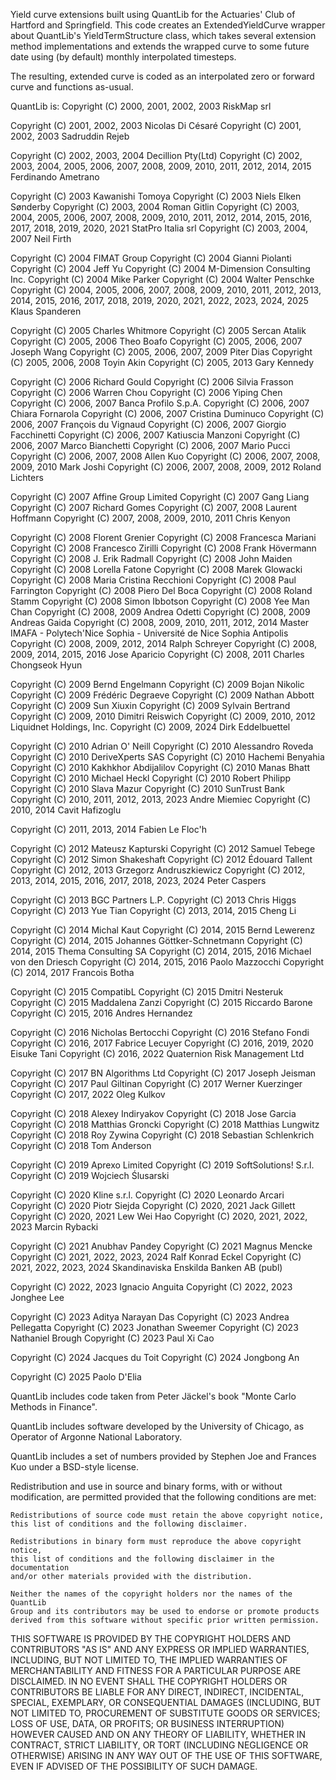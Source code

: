 Yield curve extensions built using QuantLib for the Actuaries' Club of Hartford and Springfield. This code creates
an ExtendedYieldCurve wrapper about QuantLib's YieldTermStructure class, which takes several extension method
implementations and extends the wrapped curve to some future date using (by default) monthly interpolated timesteps.

The resulting, extended curve is coded as an interpolated zero or forward curve and functions as-usual.

QuantLib is:
Copyright (C) 2000, 2001, 2002, 2003 RiskMap srl

Copyright (C) 2001, 2002, 2003 Nicolas Di Césaré
Copyright (C) 2001, 2002, 2003 Sadruddin Rejeb

Copyright (C) 2002, 2003, 2004 Decillion Pty(Ltd)
Copyright (C) 2002, 2003, 2004, 2005, 2006, 2007, 2008, 2009, 2010, 2011, 2012, 2014, 2015 Ferdinando Ametrano

Copyright (C) 2003 Kawanishi Tomoya
Copyright (C) 2003 Niels Elken Sønderby
Copyright (C) 2003, 2004 Roman Gitlin
Copyright (C) 2003, 2004, 2005, 2006, 2007, 2008, 2009, 2010, 2011, 2012, 2014, 2015, 2016, 2017, 2018, 2019, 2020, 2021 StatPro Italia srl
Copyright (C) 2003, 2004, 2007 Neil Firth

Copyright (C) 2004 FIMAT Group
Copyright (C) 2004 Gianni Piolanti
Copyright (C) 2004 Jeff Yu
Copyright (C) 2004 M-Dimension Consulting Inc.
Copyright (C) 2004 Mike Parker
Copyright (C) 2004 Walter Penschke
Copyright (C) 2004, 2005, 2006, 2007, 2008, 2009, 2010, 2011, 2012, 2013, 2014, 2015, 2016, 2017, 2018, 2019, 2020, 2021, 2022, 2023, 2024, 2025 Klaus Spanderen

Copyright (C) 2005 Charles Whitmore
Copyright (C) 2005 Sercan Atalik
Copyright (C) 2005, 2006 Theo Boafo
Copyright (C) 2005, 2006, 2007 Joseph Wang
Copyright (C) 2005, 2006, 2007, 2009 Piter Dias
Copyright (C) 2005, 2006, 2008 Toyin Akin
Copyright (C) 2005, 2013 Gary Kennedy

Copyright (C) 2006 Richard Gould
Copyright (C) 2006 Silvia Frasson
Copyright (C) 2006 Warren Chou
Copyright (C) 2006 Yiping Chen
Copyright (C) 2006, 2007 Banca Profilo S.p.A.
Copyright (C) 2006, 2007 Chiara Fornarola
Copyright (C) 2006, 2007 Cristina Duminuco
Copyright (C) 2006, 2007 François du Vignaud
Copyright (C) 2006, 2007 Giorgio Facchinetti
Copyright (C) 2006, 2007 Katiuscia Manzoni
Copyright (C) 2006, 2007 Marco Bianchetti
Copyright (C) 2006, 2007 Mario Pucci
Copyright (C) 2006, 2007, 2008 Allen Kuo
Copyright (C) 2006, 2007, 2008, 2009, 2010 Mark Joshi
Copyright (C) 2006, 2007, 2008, 2009, 2012 Roland Lichters

Copyright (C) 2007 Affine Group Limited
Copyright (C) 2007 Gang Liang
Copyright (C) 2007 Richard Gomes
Copyright (C) 2007, 2008 Laurent Hoffmann
Copyright (C) 2007, 2008, 2009, 2010, 2011 Chris Kenyon

Copyright (C) 2008 Florent Grenier
Copyright (C) 2008 Francesca Mariani
Copyright (C) 2008 Francesco Zirilli
Copyright (C) 2008 Frank Hövermann
Copyright (C) 2008 J. Erik Radmall
Copyright (C) 2008 John Maiden
Copyright (C) 2008 Lorella Fatone
Copyright (C) 2008 Marek Glowacki
Copyright (C) 2008 Maria Cristina Recchioni
Copyright (C) 2008 Paul Farrington
Copyright (C) 2008 Piero Del Boca
Copyright (C) 2008 Roland Stamm
Copyright (C) 2008 Simon Ibbotson
Copyright (C) 2008 Yee Man Chan
Copyright (C) 2008, 2009 Andrea Odetti
Copyright (C) 2008, 2009 Andreas Gaida
Copyright (C) 2008, 2009, 2010, 2011, 2012, 2014 Master IMAFA - Polytech'Nice Sophia - Université de Nice Sophia Antipolis
Copyright (C) 2008, 2009, 2012, 2014 Ralph Schreyer
Copyright (C) 2008, 2009, 2014, 2015, 2016 Jose Aparicio
Copyright (C) 2008, 2011 Charles Chongseok Hyun

Copyright (C) 2009 Bernd Engelmann
Copyright (C) 2009 Bojan Nikolic
Copyright (C) 2009 Frédéric Degraeve
Copyright (C) 2009 Nathan Abbott
Copyright (C) 2009 Sun Xiuxin
Copyright (C) 2009 Sylvain Bertrand
Copyright (C) 2009, 2010 Dimitri Reiswich
Copyright (C) 2009, 2010, 2012 Liquidnet Holdings, Inc.
Copyright (C) 2009, 2024 Dirk Eddelbuettel

Copyright (C) 2010 Adrian O' Neill
Copyright (C) 2010 Alessandro Roveda
Copyright (C) 2010 DeriveXperts SAS
Copyright (C) 2010 Hachemi Benyahia
Copyright (C) 2010 Kakhkhor Abdijalilov
Copyright (C) 2010 Manas Bhatt
Copyright (C) 2010 Michael Heckl
Copyright (C) 2010 Robert Philipp
Copyright (C) 2010 Slava Mazur
Copyright (C) 2010 SunTrust Bank
Copyright (C) 2010, 2011, 2012, 2013, 2023 Andre Miemiec
Copyright (C) 2010, 2014 Cavit Hafizoglu

Copyright (C) 2011, 2013, 2014 Fabien Le Floc'h

Copyright (C) 2012 Mateusz Kapturski
Copyright (C) 2012 Samuel Tebege
Copyright (C) 2012 Simon Shakeshaft
Copyright (C) 2012 Édouard Tallent
Copyright (C) 2012, 2013 Grzegorz Andruszkiewicz
Copyright (C) 2012, 2013, 2014, 2015, 2016, 2017, 2018, 2023, 2024 Peter Caspers

Copyright (C) 2013 BGC Partners L.P.
Copyright (C) 2013 Chris Higgs
Copyright (C) 2013 Yue Tian
Copyright (C) 2013, 2014, 2015 Cheng Li

Copyright (C) 2014 Michal Kaut
Copyright (C) 2014, 2015 Bernd Lewerenz
Copyright (C) 2014, 2015 Johannes Göttker-Schnetmann
Copyright (C) 2014, 2015 Thema Consulting SA
Copyright (C) 2014, 2015, 2016 Michael von den Driesch
Copyright (C) 2014, 2015, 2016 Paolo Mazzocchi
Copyright (C) 2014, 2017 Francois Botha

Copyright (C) 2015 CompatibL
Copyright (C) 2015 Dmitri Nesteruk
Copyright (C) 2015 Maddalena Zanzi
Copyright (C) 2015 Riccardo Barone
Copyright (C) 2015, 2016 Andres Hernandez

Copyright (C) 2016 Nicholas Bertocchi
Copyright (C) 2016 Stefano Fondi
Copyright (C) 2016, 2017 Fabrice Lecuyer
Copyright (C) 2016, 2019, 2020 Eisuke Tani
Copyright (C) 2016, 2022 Quaternion Risk Management Ltd

Copyright (C) 2017 BN Algorithms Ltd
Copyright (C) 2017 Joseph Jeisman
Copyright (C) 2017 Paul Giltinan
Copyright (C) 2017 Werner Kuerzinger
Copyright (C) 2017, 2022 Oleg Kulkov

Copyright (C) 2018 Alexey Indiryakov
Copyright (C) 2018 Jose Garcia
Copyright (C) 2018 Matthias Groncki
Copyright (C) 2018 Matthias Lungwitz
Copyright (C) 2018 Roy Zywina
Copyright (C) 2018 Sebastian Schlenkrich
Copyright (C) 2018 Tom Anderson

Copyright (C) 2019 Aprexo Limited
Copyright (C) 2019 SoftSolutions! S.r.l.
Copyright (C) 2019 Wojciech Ślusarski

Copyright (C) 2020 Kline s.r.l.
Copyright (C) 2020 Leonardo Arcari
Copyright (C) 2020 Piotr Siejda
Copyright (C) 2020, 2021 Jack Gillett
Copyright (C) 2020, 2021 Lew Wei Hao
Copyright (C) 2020, 2021, 2022, 2023 Marcin Rybacki

Copyright (C) 2021 Anubhav Pandey
Copyright (C) 2021 Magnus Mencke
Copyright (C) 2021, 2022, 2023, 2024 Ralf Konrad Eckel
Copyright (C) 2021, 2022, 2023, 2024 Skandinaviska Enskilda Banken AB (publ)

Copyright (C) 2022, 2023 Ignacio Anguita
Copyright (C) 2022, 2023 Jonghee Lee

Copyright (C) 2023 Aditya Narayan Das
Copyright (C) 2023 Andrea Pellegatta
Copyright (C) 2023 Jonathan Sweemer
Copyright (C) 2023 Nathaniel Brough
Copyright (C) 2023 Paul Xi Cao

Copyright (C) 2024 Jacques du Toit
Copyright (C) 2024 Jongbong An

Copyright (C) 2025 Paolo D'Elia

QuantLib includes code taken from Peter Jäckel's book "Monte Carlo
Methods in Finance".

QuantLib includes software developed by the University of Chicago,
as Operator of Argonne National Laboratory.

QuantLib includes a set of numbers provided by Stephen Joe and Frances
Kuo under a BSD-style license.


Redistribution and use in source and binary forms, with or without
modification, are permitted provided that the following conditions are met:

    Redistributions of source code must retain the above copyright notice,
    this list of conditions and the following disclaimer.

    Redistributions in binary form must reproduce the above copyright notice,
    this list of conditions and the following disclaimer in the documentation
    and/or other materials provided with the distribution.

    Neither the names of the copyright holders nor the names of the QuantLib
    Group and its contributors may be used to endorse or promote products
    derived from this software without specific prior written permission.

THIS SOFTWARE IS PROVIDED BY THE COPYRIGHT HOLDERS AND
CONTRIBUTORS "AS IS" AND ANY EXPRESS OR IMPLIED WARRANTIES,
INCLUDING, BUT NOT LIMITED TO, THE IMPLIED WARRANTIES OF
MERCHANTABILITY AND FITNESS FOR A PARTICULAR PURPOSE ARE
DISCLAIMED. IN NO EVENT SHALL THE COPYRIGHT HOLDERS OR
CONTRIBUTORS BE LIABLE FOR ANY DIRECT, INDIRECT, INCIDENTAL,
SPECIAL, EXEMPLARY, OR CONSEQUENTIAL DAMAGES (INCLUDING, BUT NOT
LIMITED TO, PROCUREMENT OF SUBSTITUTE GOODS OR SERVICES; LOSS OF
USE, DATA, OR PROFITS; OR BUSINESS INTERRUPTION) HOWEVER CAUSED
AND ON ANY THEORY OF LIABILITY, WHETHER IN CONTRACT, STRICT
LIABILITY, OR TORT (INCLUDING NEGLIGENCE OR OTHERWISE) ARISING IN
ANY WAY OUT OF THE USE OF THIS SOFTWARE, EVEN IF ADVISED OF THE
POSSIBILITY OF SUCH DAMAGE.
